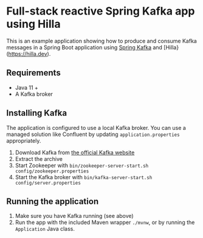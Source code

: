 # Full-stack reactive Spring Kafka app using Hilla

This is an example application showing how to produce and consume Kafka messages in a Spring Boot application using [Spring Kafka](https://spring.io/projects/spring-kafka) and [Hilla}(https://hilla.dev).

## Requirements

- Java 11 +
- A Kafka broker

## Installing Kafka

The application is configured to use a local Kafka broker. 
You can use a managed solution like Confluent by updating `application.properties` appropriately. 

1. Download Kafka from [the official Kafka website](https://kafka.apache.org/quickstart)
2. Extract the archive
3. Start Zookeeper with `bin/zookeeper-server-start.sh config/zookeeper.properties`
4. Start the Kafka broker with `bin/kafka-server-start.sh config/server.properties`

## Running the application

1. Make sure you have Kafka running (see above)
2. Run the app with the included Maven wrapper `./mvnw`, or by running the `Application` Java class.
